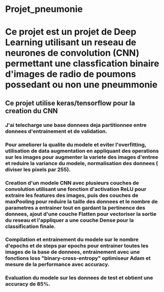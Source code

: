 # Projet_pneumonie
# Ce projet est un projet de Deep Learning utilisant un reseau de neurones de convolution (CNN) permettant une classfication binaire d'images de radio de poumons possedant ou non une pneummonie
## Ce projet utilise keras/tensorflow pour la creation du CNN
### J'ai telecharge une base donnees deja partitionnee entre donnees d'entrainement et de validation.
### Pour ameliorer la qualite du modele et eviter l'overfitting, utilisation de data augmentation en appliquant des operations sur les images pour augmenter la variete des images d'entree et reduire la variance du modele, normalisation des donnees ( diviser les pixels par 255).
### Creation d'un modele CNN avec plusieurs couches de convolution utilisant une fonction d'activation ReLU pour extraire les features des images, puis des couches de maxPooling pour reduire la taille des donnees et le nombre de parametres a entrainer tout en gardant la pertinence des donnees, ajout d'une couche Flatten pour vectoriser la sortie du reseau et l'appliquer a une couche Dense pour la classification finale.
### Compilation et entrainement du modele sur le nombre d'epochs et de steps par epochs pour  entrainer toutes les images de la base de donnees, entrainement avec une fonctions loss "binary-cross-entropy" optimiseur Adam et mesure de la performance avec accuracy.
### Evaluation du modele sur les donnees de test et obtient une accuracy de 85%.
